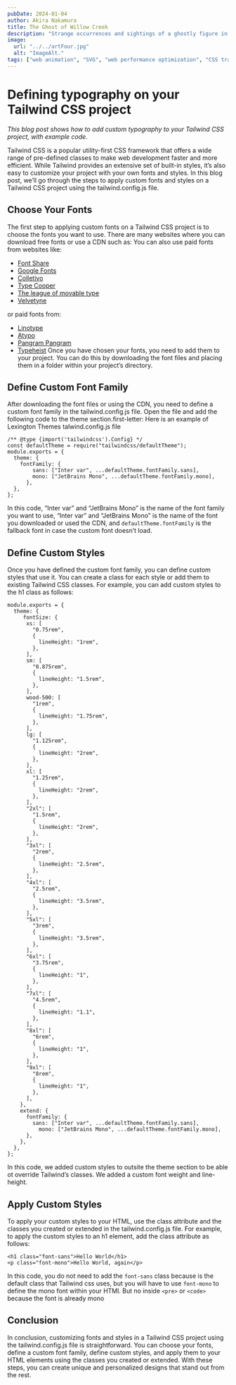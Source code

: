 ```yaml
---
pubDate: 2024-01-04
author: Akira Nakamura
title: The Ghost of Willow Creek
description: "Strange occurrences and sightings of a ghostly figure in the small town of Willow Creek lead a group of teenagers on a thrilling adventure to uncover the truth."
image:
  url: "../../artFour.jpg"
  alt: "ImageAlt."
tags: ["web animation", "SVG", "web performance optimization", "CSS transitions", "animation libraries", "GreenSock"]
---
```





Defining typography on your Tailwind CSS project
================================================

_This blog post shows how to add custom typography to your Tailwind CSS project, with example code._

Tailwind CSS is a popular utility-first CSS framework that offers a wide range of pre-defined classes to make web development faster and more efficient. While Tailwind provides an extensive set of built-in styles, it’s also easy to customize your project with your own fonts and styles. In this blog post, we’ll go through the steps to apply custom fonts and styles on a Tailwind CSS project using the tailwind.config.js file.

Choose Your Fonts
-----------------

The first step to applying custom fonts on a Tailwind CSS project is to choose the fonts you want to use. There are many websites where you can download free fonts or use a CDN such as: You can also use paid fonts from websites like:

*   [Font Share](https://www.fontshare.com/)
*   [Google Fonts](https://fonts.google.com/)
*   [Colletivo](https://www.collletttivo.it/)
*   [Type Cooper](https://coopertype.org/)
*   [The league of movable type](https://www.theleagueofmoveabletype.com/)
*   [Velvetyne](https://velvetyne.fr/)

or paid fonts from:

*   [Linotype](https://www.linotype.com)
*   [Atypo](https://www.atipofoundry.com/)
*   [Pangram Pangram](https://pangrampangram.com/)
*   [Typeheist](https://typeheist.co/) Once you have chosen your fonts, you need to add them to your project. You can do this by downloading the font files and placing them in a folder within your project’s directory.

Define Custom Font Family
-------------------------

After downloading the font files or using the CDN, you need to define a custom font family in the tailwind.config.js file. Open the file and add the following code to the theme section.first-letter: Here is an example of Lexington Themes talwind.config.js file

    /** @type {import('tailwindcss').Config} */
    const defaultTheme = require("tailwindcss/defaultTheme");
    module.exports = {
      theme: {
        fontFamily: {
            sans: ["Inter var", ...defaultTheme.fontFamily.sans],
            mono: ["JetBrains Mono", ...defaultTheme.fontFamily.mono],
          },
      },
    };

In this code, “Inter var” and “JetBrains Mono” is the name of the font family you want to use, “Inter var” and “JetBrains Mono” is the name of the font you downloaded or used the CDN, and `defaultTheme.fontFamily` is the fallback font in case the custom font doesn’t load.

Define Custom Styles
--------------------

Once you have defined the custom font family, you can define custom styles that use it. You can create a class for each style or add them to existing Tailwind CSS classes. For example, you can add custom styles to the h1 class as follows:

    module.exports = {
      theme: {
         fontSize: {
          xs: [
            "0.75rem",
            {
              lineHeight: "1rem",
            },
          ],
          sm: [
            "0.875rem",
            {
              lineHeight: "1.5rem",
            },
          ],
          wood-500: [
            "1rem",
            {
              lineHeight: "1.75rem",
            },
          ],
          lg: [
            "1.125rem",
            {
              lineHeight: "2rem",
            },
          ],
          xl: [
            "1.25rem",
            {
              lineHeight: "2rem",
            },
          ],
          "2xl": [
            "1.5rem",
            {
              lineHeight: "2rem",
            },
          ],
          "3xl": [
            "2rem",
            {
              lineHeight: "2.5rem",
            },
          ],
          "4xl": [
            "2.5rem",
            {
              lineHeight: "3.5rem",
            },
          ],
          "5xl": [
            "3rem",
            {
              lineHeight: "3.5rem",
            },
          ],
          "6xl": [
            "3.75rem",
            {
              lineHeight: "1",
            },
          ],
          "7xl": [
            "4.5rem",
            {
              lineHeight: "1.1",
            },
          ],
          "8xl": [
            "6rem",
            {
              lineHeight: "1",
            },
          ],
          "9xl": [
            "8rem",
            {
              lineHeight: "1",
            },
          ],
        },
        extend: {
          fontFamily: {
            sans: ["Inter var", ...defaultTheme.fontFamily.sans],
              mono: ["JetBrains Mono", ...defaultTheme.fontFamily.mono],
          },
        },
      },
    };

In this code, we added custom styles to outsite the theme section to be able ot override Tailwind’s classes. We added a custom font weight and line-height.

Apply Custom Styles
-------------------

To apply your custom styles to your HTML, use the class attribute and the classes you created or extended in the tailwind.config.js file. For example, to apply the custom styles to an h1 element, add the class attribute as follows:

    <h1 class="font-sans">Hello World</h1>
    <p class="font-mono">Hello World, again</p>

In this code, you do not need to add the `font-sans` class because is the default class that Tailwind css uses, but you will have to use `font-mono` to define the mono font within your HTMl. But no inside `<pre>` or `<code>` because the font is already mono

Conclusion
----------

In conclusion, customizing fonts and styles in a Tailwind CSS project using the tailwind.config.js file is straightforward. You can choose your fonts, define a custom font family, define custom styles, and apply them to your HTML elements using the classes you created or extended. With these steps, you can create unique and personalized designs that stand out from the rest.